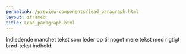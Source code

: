 ```yaml
--- 
permalink: /preview-components/lead_paragraph.html
layout: iframed 
title: Lead_paragraph.html
---
```

<div class="container">
    <p class="font-lead">
        Indledende manchet tekst som leder op til noget mere tekst med rigtigt brød-tekst
        indhold.
    </p>
</div>